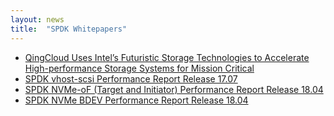 ```yaml
---
layout: news
title:  "SPDK Whitepapers"
---
```


* [QingCloud Uses Intel’s Futuristic Storage Technologies to Accelerate High-performance Storage Systems for Mission Critical](../files/QingCloud.pdf)
* [SPDK vhost-scsi Performance Report Release 17.07](https://dqtibwqq6s6ux.cloudfront.net/download/performance-reports/SPDK17_07_vhost_scsi_performance_report.pdf)
* [SPDK NVMe-oF (Target and Initiator) Performance Report Release 18.04](https://dqtibwqq6s6ux.cloudfront.net/download/performance-reports/SPDK_nvmeof_perf_report_18.04.pdf)
* [SPDK NVMe BDEV Performance Report Release 18.04](https://dqtibwqq6s6ux.cloudfront.net/download/performance-reports/SPDK_nvme_bdev_perf_report_18.04.pdf)